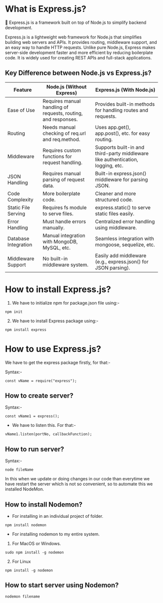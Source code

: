 # What is Express.js?

🚀 Express.js is a framework built on top of Node.js to simplify backend development.

Express.js is a lightweight web framework for Node.js that simplifies building web servers and APIs. It provides routing, middleware support, and an easy way to handle HTTP requests. Unlike pure Node.js, Express makes server-side development faster and more efficient by reducing boilerplate code. It is widely used for creating REST APIs and full-stack applications.

## Key Difference between Node.js vs Express.js?

| Feature              | Node.js (Without Express)                                     | Express.js (With Node.js)                                                       |
| -------------------- | ------------------------------------------------------------- | ------------------------------------------------------------------------------- |
| Ease of Use          | Requires manual handling of requests, routing, and responses. | Provides built-in methods for handling routes and requests.                     |
| Routing              | Needs manual checking of req.url and req.method.              | Uses app.get(), app.post(), etc. for easy routing.                              |
| Middleware           | Requires custom functions for request handling.               | Supports built-in and third-party middleware like authentication, logging, etc. |
| JSON Handling        | Requires manual parsing of request data.                      | Built-in express.json() middleware for parsing JSON.                            |
| Code Complexity      | More boilerplate code.                                        | Cleaner and more structured code.                                               |
| Static File Serving  | Requires fs module to serve files.                            | express.static() to serve static files easily.                                  |
| Error Handling       | Must handle errors manually.                                  | Centralized error handling using middleware.                                    |
| Database Integration | Manual integration with MongoDB, MySQL, etc.                  | Seamless integration with mongoose, sequelize, etc.                             |
| Middleware Support   | No built-in middleware system.                                | Easily add middleware (e.g., express.json() for JSON parsing).                  |

# How to install Express.js?

1. We have to initialize npm for package.json file using:-

```
npm init
```

2. We have to install Express package using:-

```
npm install express
```

# How to use Express.js?

We have to get the express package firstly, for that:-

Syntax:-

```
const vName = require("express");
```

## How to create server?

Syntax:-

```
const vName1 = express();
```

- We have to listen this. For that:-

```
vName1.listen(portNo, callbackFunction);
```

## How to run server?

Syntax:-

```
node fileName
```

In this when we update or doing changes in our code than everytime we have restart the server which is not so convenient, so to automate this we installed NodeMon.

## How to install Nodemon?

- For installing in an individual project of folder.

```
npm install nodemon
```

- For installing nodemon to my entire system.

1. For MacOS or Windows.

```
sudo npm install -g nodemon
```

2. For Linux

```
npm install -g nodemon
```

## How to start server using Nodemon?

```
nodemon filename
```
